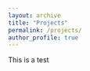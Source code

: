 ```yaml
---
layout: archive
title: "Projects"
permalink: /projects/
author_profile: true
---
```


This is a test

